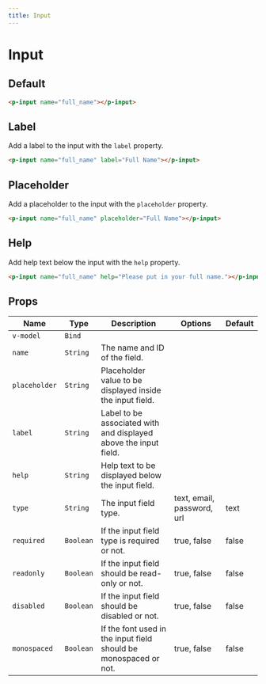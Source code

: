 ```yaml
---
title: Input
---
```


# Input

## Default
```html
<p-input name="full_name"></p-input>
```

## Label
Add a label to the input with the `label` property.

```html
<p-input name="full_name" label="Full Name"></p-input>
```

## Placeholder
Add a placeholder to the input with the `placeholder` property.

```html
<p-input name="full_name" placeholder="Full Name"></p-input>
```

## Help
Add help text below the input with the `help` property.

```html
<p-input name="full_name" help="Please put in your full name."></p-input>
```

## Props
| Name | Type | Description | Options | Default |
|------|------|-------------|---------|---------|
| `v-model` | `Bind` | | | |
| `name` | `String` | The name and ID of the field. | | |
| `placeholder` | `String` | Placeholder value to be displayed inside the input field. | | |
| `label` | `String` | Label to be associated with and displayed above the input field. | | |
| `help` | `String` | Help text to be displayed below the input field. | | |
| `type` | `String` | The input field type. | text, email, password, url | text |
| `required` | `Boolean` | If the input field type is required or not. | true, false | false |
| `readonly` | `Boolean` | If the input field should be read-only or not. | true, false | false |
| `disabled` | `Boolean` | If the input field should be disabled or not. | true, false | false |
| `monospaced` | `Boolean` | If the font used in the input field should be monospaced or not. | true, false | false |